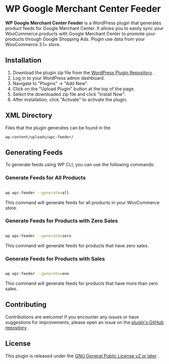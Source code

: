 # WP Google Merchant Center Feeder

**WP Google Merchant Center Feeder**  is a WordPress plugin that generates product feeds for Google Merchant Center. It allows you to easily sync your WooCommerce products with Google Merchant Center to promote your products through Google Shopping Ads. Plugin use data from your WooCommerce 3.1+ store.
## Installation 
1. Download the plugin zip file from the [WordPress Plugin Repository](https://wordpress.org/plugins/wp-google-merchant-center-feeder/) .
2. Log in to your WordPress admin dashboard.
3. Navigate to "Plugins" → "Add New".
4. Click on the "Upload Plugin" button at the top of the page.
5. Select the downloaded zip file and click "Install Now".
6. After installation, click "Activate" to activate the plugin.
## XML Directory
Files that the plugin generates can be found in the 
```
wp-content/uploads/wpc-feeder/
```
## Generating Feeds
To generate feeds using WP CLI, you can use the following commands:
### Generate Feeds for All Products

```bash

wp wpc-feeder --generate=all
```



This command will generate feeds for all products in your WooCommerce store.
### Generate Feeds for Products with Zero Sales

```bash

wp wpc-feeder --generate=zero
```



This command will generate feeds for products that have zero sales.
### Generate Feeds for Products with Sales

```bash

wp wpc-feeder --generate=one
```



This command will generate feeds for products that have more than zero sales.
## Contributing

Contributions are welcome! If you encounter any issues or have suggestions for improvements, please open an issue on the [plugin's GitHub repository](https://github.com/your-repo) .
## License

This plugin is released under the [GNU General Public License v2 or later](https://www.gnu.org/licenses/gpl-2.0.html) .
